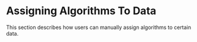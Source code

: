 # Assigning Algorithms To Data

This section describes how users can manually assign algorithms to
certain data.
